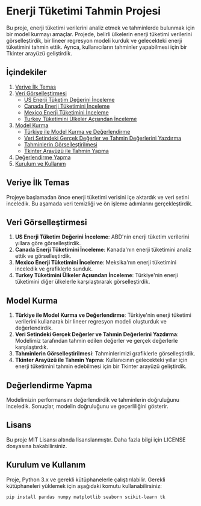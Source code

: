 # Enerji Tüketimi Tahmin Projesi

Bu proje, enerji tüketimi verilerini analiz etmek ve tahminlerde bulunmak için bir model kurmayı amaçlar. Projede, belirli ülkelerin enerji tüketimi verilerini görselleştirdik, bir lineer regresyon modeli kurduk ve gelecekteki enerji tüketimini tahmin ettik. Ayrıca, kullanıcıların tahminler yapabilmesi için bir Tkinter arayüzü geliştirdik.

## İçindekiler

1. [Veriye İlk Temas](#veriye-ilk-temas)
2. [Veri Görselleştirmesi](#veri-görselleştirmesi)
   - [US Enerji Tüketim Değerini İnceleme](#us-enerji-tüketim-değerini-inceleme)
   - [Canada Enerji Tüketimini İnceleme](#canada-enerji-tüketimini-inceleme)
   - [Mexico Enerji Tüketimini İnceleme](#mexico-enerji-tüketimini-inceleme)
   - [Turkey Tüketimini Ülkeler Açısından İnceleme](#turkey-tüketimini-ülkeler-açısından-inceleme)
3. [Model Kurma](#model-kurma)
   - [Türkiye ile Model Kurma ve Değerlendirme](#türkiye-ile-model-kurma-ve-değerlendirme)
   - [Veri Setindeki Gerçek Değerler ve Tahmin Değerlerini Yazdırma](#veri-setindeki-gerçek-değerler-ve-tahmin-değerlerini-yazdırma)
   - [Tahminlerin Görselleştirilmesi](#tahminlerin-görselleştirilmesi)
   - [Tkinter Arayüzü ile Tahmin Yapma](#tkinter-arayüzü-ile-tahmin-yapma)
4. [Değerlendirme Yapma](#değerlendirme-yapma)
5. [Kurulum ve Kullanım](#kurulum-ve-kullanım)

## Veriye İlk Temas

Projeye başlamadan önce enerji tüketimi verisini içe aktardık ve veri setini inceledik. Bu aşamada veri temizliği ve ön işleme adımlarını gerçekleştirdik.

## Veri Görselleştirmesi

1. **US Enerji Tüketim Değerini İnceleme**: ABD'nin enerji tüketim verilerini yıllara göre görselleştirdik.
2. **Canada Enerji Tüketimini İnceleme**: Kanada'nın enerji tüketimini analiz ettik ve görselleştirdik.
3. **Mexico Enerji Tüketimini İnceleme**: Meksika'nın enerji tüketimini inceledik ve grafiklerle sunduk.
4. **Turkey Tüketimini Ülkeler Açısından İnceleme**: Türkiye'nin enerji tüketimini diğer ülkelerle karşılaştırarak görselleştirdik.

## Model Kurma

1. **Türkiye ile Model Kurma ve Değerlendirme**: Türkiye'nin enerji tüketimi verilerini kullanarak bir lineer regresyon modeli oluşturduk ve değerlendirdik.
2. **Veri Setindeki Gerçek Değerler ve Tahmin Değerlerini Yazdırma**: Modelimiz tarafından tahmin edilen değerler ve gerçek değerlerle karşılaştırdık.
3. **Tahminlerin Görselleştirilmesi**: Tahminlerimizi grafiklerle görselleştirdik.
4. **Tkinter Arayüzü ile Tahmin Yapma**: Kullanıcının gelecekteki yıllar için enerji tüketimini tahmin edebilmesi için bir Tkinter arayüzü geliştirdik.

## Değerlendirme Yapma

Modelimizin performansını değerlendirdik ve tahminlerin doğruluğunu inceledik. Sonuçlar, modelin doğruluğunu ve geçerliliğini gösterir.

## Lisans

Bu proje MIT Lisansı altında lisanslanmıştır. Daha fazla bilgi için LICENSE dosyasına bakabilirsiniz.

## Kurulum ve Kullanım

Proje, Python 3.x ve gerekli kütüphanelerle çalıştırılabilir. Gerekli kütüphaneleri yüklemek için aşağıdaki komutu kullanabilirsiniz:

```bash
pip install pandas numpy matplotlib seaborn scikit-learn tk
